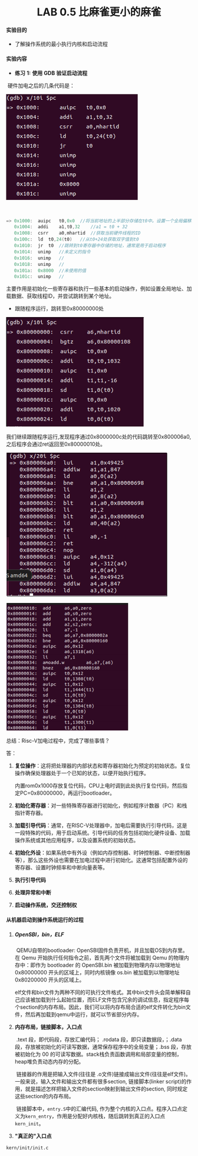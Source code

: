 

# <center>LAB 0.5 比麻雀更小的麻雀</center>

#### 实验目的

- 了解操作系统的最小执行内核和启动流程

#### 实验内容

- **练习** **1:** **使用** **GDB** **验证启动流程**

​				硬件加电之后的几条代码是：

![image](https://github.com/Resurrect01/NK-OS/blob/main/report/picture/0.5_1.png)

​				

```c
=> 0x1000:	auipc	t0,0x0	//将当前地址的上半部分存储在t0中。设置一个全局偏移量。
   0x1004:	addi	a1,t0,32	//a1 = t0 + 32
   0x1008:	csrr	a0,mhartid	//获取当前硬件线程的ID
   0x100c:	ld	t0,24(t0)	//从t0+24处获取双字值到t0
   0x1010:	jr	t0	//跳转到t0寄存器中存储的地址，通常是用于启动程序
   0x1014:	unimp	//未定义的指令
   0x1016:	unimp	//
   0x1018:	unimp	//
   0x101a:	0x8000	//未使用的值
   0x101c:	unimp	//
```

​		主要作用是初始化一些寄存器和执行一些基本的启动操作，例如设置全局地址、加载数据、获取线程ID，并尝试跳转到某个地址。

- 跟随程序运行，跳转至0x80000000处

![image](https://github.com/Resurrect01/NK-OS/blob/main/report/picture/0.5_3.png)

​		我们继续跟随程序运行,发现程序通过0x8000000c处的代码跳转至0x800006a0,之后程序会通过ret返回至0x80000010处。

![image](https://github.com/Resurrect01/NK-OS/blob/main/report/picture/0.5_2.png)

![image](https://github.com/Resurrect01/NK-OS/blob/main/report/picture/0.5_4.png)

总结：Risc-V加电过程中，完成了哪些事情？

答：

1. **复位操作**：这将把处理器的内部状态和寄存器初始化为预定的初始状态。复位操作确保处理器处于一个已知的状态，以便开始执行程序。

   内置rom0x1000存放复位代码，CPU上电时调到此处执行复位代码，然后指定PC=0x80000000，再运行bootloader。

2. **初始化寄存器**：对一些特殊寄存器进行初始化，例如程序计数器（PC）和栈指针寄存器。

3. **加载引导代码**：通常，在RISC-V处理器中，加电后需要执行引导代码，这是一段特殊的代码，用于启动系统。引导代码的任务包括初始化硬件设备、加载操作系统或其他应用程序，以及设置系统的初始状态。

4. **初始化外设**：如果系统中有外设（例如内存控制器、时钟控制器、中断控制器等），那么这些外设也需要在加电过程中进行初始化。这通常包括配置外设的寄存器、设置时钟频率和中断向量表等。

5. **执行引导代码**

6. **处理异常和中断**

7. **启动操作系统，交还控制权**

#### 从机器启动到操作系统运行的过程

1. ##### OpenSBI，bin，ELF

   ​		QEMU自带的bootloader: OpenSBI固件负责开机，并且加载OS到内存里。在 Qemu 开始执行任何指令之前，首先两个文件将被加载到 Qemu 的物理内存中：即作为 bootloader 的 OpenSBI.bin 被加载到物理内存以物理地址 0x80000000 开头的区域上，同时内核镜像 os.bin 被加载到以物理地址 0x80200000 开头的区域上。

   ​		elf文件和bin文件为两种不同的可执行文件格式。其中bin文件头会简单解释自己应该被加载到什么起始位置，而ELF文件包含冗余的调试信息，指定程序每个section的内存布局。因此，我们可以将内存布局合适的elf文件转化为bin文件，然后再加载到qemu中运行，就可以节省部分内存。

2. **内存布局，链接脚本，入口点**

   ​		.text 段，即代码段，存放汇编代码； .rodata 段，即只读数据段，；.data 段，存放被初始化的可读写数据，通常保存程序中的全局变量；.bss 段，存放被初始化为 00 的可读写数据。stack栈负责函数调用和局部变量的控制，heap堆负责动态内存的分配。

   ​		链接器的作用是把输入文件(往往是 .o文件)链接成输出文件(往往是elf文件)。一般来说，输入文件和输出文件都有很多section, 链接脚本(linker script)的作用，就是描述怎样把输入文件的section映射到输出文件的section, 同时规定这些section的内存布局。

   ​		链接脚本中，`entry.S`中的汇编代码, 作为整个内核的入口点。程序入口点定义为`kern_entry`，作用是分配好内核栈，随后跳转到真正的入口点`kern_init`。

3. **"真正的"入口点**

```
kern/init/init.c
```

